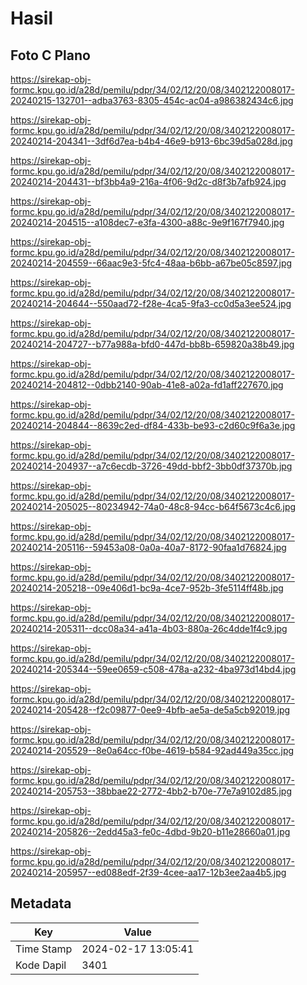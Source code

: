 # Hasil

## Foto C Plano

https://sirekap-obj-formc.kpu.go.id/a28d/pemilu/pdpr/34/02/12/20/08/3402122008017-20240215-132701--adba3763-8305-454c-ac04-a986382434c6.jpg

https://sirekap-obj-formc.kpu.go.id/a28d/pemilu/pdpr/34/02/12/20/08/3402122008017-20240214-204341--3df6d7ea-b4b4-46e9-b913-6bc39d5a028d.jpg

https://sirekap-obj-formc.kpu.go.id/a28d/pemilu/pdpr/34/02/12/20/08/3402122008017-20240214-204431--bf3bb4a9-216a-4f06-9d2c-d8f3b7afb924.jpg

https://sirekap-obj-formc.kpu.go.id/a28d/pemilu/pdpr/34/02/12/20/08/3402122008017-20240214-204515--a108dec7-e3fa-4300-a88c-9e9f167f7940.jpg

https://sirekap-obj-formc.kpu.go.id/a28d/pemilu/pdpr/34/02/12/20/08/3402122008017-20240214-204559--66aac9e3-5fc4-48aa-b6bb-a67be05c8597.jpg

https://sirekap-obj-formc.kpu.go.id/a28d/pemilu/pdpr/34/02/12/20/08/3402122008017-20240214-204644--550aad72-f28e-4ca5-9fa3-cc0d5a3ee524.jpg

https://sirekap-obj-formc.kpu.go.id/a28d/pemilu/pdpr/34/02/12/20/08/3402122008017-20240214-204727--b77a988a-bfd0-447d-bb8b-659820a38b49.jpg

https://sirekap-obj-formc.kpu.go.id/a28d/pemilu/pdpr/34/02/12/20/08/3402122008017-20240214-204812--0dbb2140-90ab-41e8-a02a-fd1aff227670.jpg

https://sirekap-obj-formc.kpu.go.id/a28d/pemilu/pdpr/34/02/12/20/08/3402122008017-20240214-204844--8639c2ed-df84-433b-be93-c2d60c9f6a3e.jpg

https://sirekap-obj-formc.kpu.go.id/a28d/pemilu/pdpr/34/02/12/20/08/3402122008017-20240214-204937--a7c6ecdb-3726-49dd-bbf2-3bb0df37370b.jpg

https://sirekap-obj-formc.kpu.go.id/a28d/pemilu/pdpr/34/02/12/20/08/3402122008017-20240214-205025--80234942-74a0-48c8-94cc-b64f5673c4c6.jpg

https://sirekap-obj-formc.kpu.go.id/a28d/pemilu/pdpr/34/02/12/20/08/3402122008017-20240214-205116--59453a08-0a0a-40a7-8172-90faa1d76824.jpg

https://sirekap-obj-formc.kpu.go.id/a28d/pemilu/pdpr/34/02/12/20/08/3402122008017-20240214-205218--09e406d1-bc9a-4ce7-952b-3fe5114ff48b.jpg

https://sirekap-obj-formc.kpu.go.id/a28d/pemilu/pdpr/34/02/12/20/08/3402122008017-20240214-205311--dcc08a34-a41a-4b03-880a-26c4dde1f4c9.jpg

https://sirekap-obj-formc.kpu.go.id/a28d/pemilu/pdpr/34/02/12/20/08/3402122008017-20240214-205344--59ee0659-c508-478a-a232-4ba973d14bd4.jpg

https://sirekap-obj-formc.kpu.go.id/a28d/pemilu/pdpr/34/02/12/20/08/3402122008017-20240214-205428--f2c09877-0ee9-4bfb-ae5a-de5a5cb92019.jpg

https://sirekap-obj-formc.kpu.go.id/a28d/pemilu/pdpr/34/02/12/20/08/3402122008017-20240214-205529--8e0a64cc-f0be-4619-b584-92ad449a35cc.jpg

https://sirekap-obj-formc.kpu.go.id/a28d/pemilu/pdpr/34/02/12/20/08/3402122008017-20240214-205753--38bbae22-2772-4bb2-b70e-77e7a9102d85.jpg

https://sirekap-obj-formc.kpu.go.id/a28d/pemilu/pdpr/34/02/12/20/08/3402122008017-20240214-205826--2edd45a3-fe0c-4dbd-9b20-b11e28660a01.jpg

https://sirekap-obj-formc.kpu.go.id/a28d/pemilu/pdpr/34/02/12/20/08/3402122008017-20240214-205957--ed088edf-2f39-4cee-aa17-12b3ee2aa4b5.jpg


## Metadata

| Key        | Value               |
| ---------- | ------------------- |
| Time Stamp | 2024-02-17 13:05:41 |
| Kode Dapil | 3401                |



